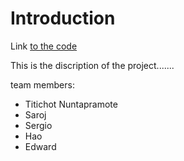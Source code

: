 # Introduction
Link [to the code]()

This is the discription of the project.......

team members:
- Titichot Nuntapramote
- Saroj
- Sergio
- Hao
- Edward
